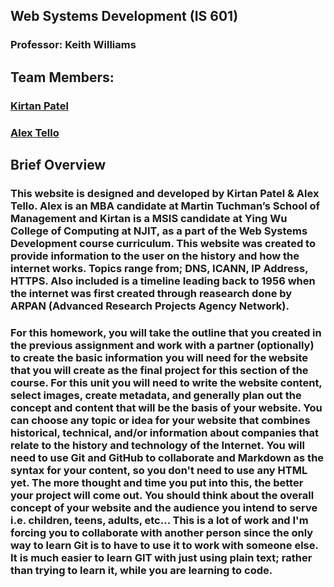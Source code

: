 ## Web Systems Development (IS 601)

### Professor: Keith Williams

## Team Members:

### [Kirtan Patel](https://github.com/kpp46/HowTheInternetWorks)

### [Alex Tello](https://github.com/Alextello08/Homework-2)

## Brief Overview 
### This website is designed and developed by Kirtan Patel & Alex Tello. Alex is an MBA candidate at Martin Tuchman’s School of Management and Kirtan is a MSIS candidate at Ying Wu College of Computing at NJIT, as a part of the Web Systems Development course curriculum. This website was created to provide information to the user on the history and how the internet works. Topics range from; DNS, ICANN, IP Address, HTTPS. Also included is a timeline leading back to 1956 when the internet was first created through reasearch done by ARPAN (Advanced Research Projects Agency Network). 

### For this homework, you will take the outline that you created in the previous assignment and work with a partner (optionally) to create the basic information you will need for the website that you will create as the final project for this section of the course.  For this unit you will need to write the website content, select images, create metadata, and generally plan out the concept and content that will be the basis of your website. You can choose any topic or idea for your website that combines historical, technical, and/or information about companies that relate to the history and technology of the Internet. You will need to use Git and GitHub to collaborate and Markdown as the syntax for your content, so you don't need to use any HTML yet. The more thought and time you put into this, the better your project will come out. You should think about the overall concept of your website and the audience you intend to serve i.e. children, teens, adults, etc... This is a lot of work and I'm forcing you to collaborate with another person since the only way to learn Git  is to have to use it to work with someone else. It is much easier to learn GIT with just using plain text; rather than trying to learn it, while you are learning to code.
